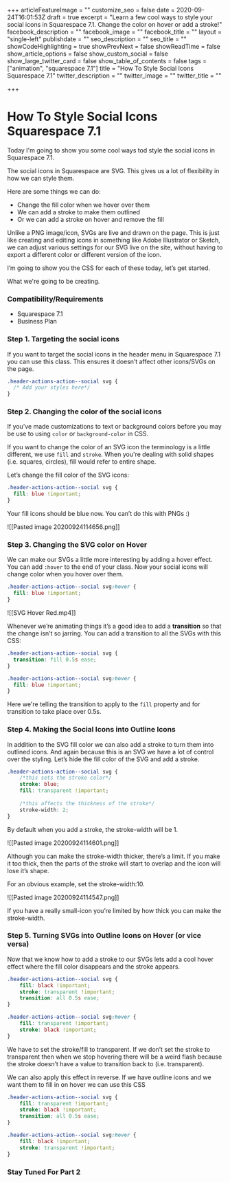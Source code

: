 +++
articleFeatureImage = ""
customize_seo = false
date = 2020-09-24T16:01:53Z
draft = true
excerpt = "Learn a few cool ways to style your social icons in Squarespace 7.1. Change the color on hover or add a stroke!"
facebook_description = ""
facebook_image = ""
facebook_title = ""
layout = "single-left"
publishdate = ""
seo_description = ""
seo_title = ""
showCodeHighlighting = true
showPrevNext = false
showReadTime = false
show_article_options = false
show_custom_social = false
show_large_twitter_card = false
show_table_of_contents = false
tags = ["animation", "squarespace 7.1"]
title = "How To Style Social Icons Squarespace 7.1"
twitter_description = ""
twitter_image = ""
twitter_title = ""

+++
# How To Style Social Icons Squarespace 7.1
Today I'm going to show you some cool ways tod style the social icons in Squarespace 7.1.

The social icons in Squarespace are SVG. This gives us a lot of flexibility in how we can style them.

Here are some things we can do:
- Change the fill color when we hover over them
- We can add a stroke to make them outlined
- Or we can add a stroke on hover and remove the fill

Unlike a PNG image/icon, SVGs are live and drawn on the page. This is just like creating and editing icons in something like Adobe Illustrator or Sketch, we can adjust various settings for our SVG live on the site, without having to export a different color or different version of the icon.

I’m going to show you the CSS for each of these today, let’s get started.

What we're going to be creating.

### Compatibility/Requirements
- Squarespace 7.1
- Business Plan

### Step 1. Targeting the social icons
If you want to target the social icons in the header menu in Squarespace 7.1 you can use this class. This ensures it doesn’t affect other icons/SVGs on the page.

```css
.header-actions-action--social svg {
  /* Add your styles here*/
}
```

### Step 2. Changing the color of the social icons
If you’ve made customizations to text or background colors before you may be use to using `color` or `background-color` in CSS.

If you want to change the color of an SVG icon the terminology is a little different, we use `fill` and `stroke`. When you're dealing with solid shapes (i.e. squares, circles), fill would refer to entire shape.

Let’s change the fill color of the SVG icons:

```css
.header-actions-action--social svg {
  fill: blue !important;
}
```

Your fill icons should be blue now. You can’t do this with PNGs :)

![[Pasted image 20200924114656.png]]

### Step 3. Changing the SVG color on Hover
We can make our SVGs a little more interesting by adding a hover effect. You can add `:hover` to the end of your class. Now your social icons will change color when you hover over them.

```css
.header-actions-action--social svg:hover {
  fill: blue !important;
}
```

![[SVG Hover Red.mp4]]

Whenever we’re animating things it’s a good idea to add a **transition** so that the change isn’t so jarring. You can add a transition to all the SVGs with this CSS:

```css
.header-actions-action--social svg {
  transition: fill 0.5s ease;
}

.header-actions-action--social svg:hover {
  fill: blue !important;
}
```

Here we're telling the transition to apply to the `fill` property and for transition to take place over 0.5s.

### Step 4. Making the Social Icons into Outline Icons

In addition to the SVG fill color we can also add a stroke to turn them into outlined icons. And again because this is an SVG we have a lot of control over the styling. Let’s hide the fill color of the SVG and add a stroke. 

```css
.header-actions-action--social svg {
  	/*this sets the stroke color*/
	stroke: blue;
  	fill: transparent !important;
  		
  	/*this affects the thickness of the stroke*/
  	stroke-width: 2;
}
```

By default when you add a stroke, the stroke-width will be 1. 

![[Pasted image 20200924114601.png]]

Although you can make the stroke-width thicker, there’s a limit. If you make it too thick, then the parts of the stroke will start to overlap and the icon will lose it’s shape.

For an obvious example, set the stroke-width:10. 

![[Pasted image 20200924114547.png]]

If you have a really small-icon you’re limited by how thick you can make the stroke-width.

### Step 5. Turning SVGs into Outline Icons on Hover (or vice versa)

Now that we know how to add a stroke to our SVGs lets add a cool hover effect where the fill color disappears and the stroke appears.
```css
.header-actions-action--social svg {
  	fill: black !important;
  	stroke: transparent !important;
	transition: all 0.5s ease;
}

.header-actions-action--social svg:hover {
  	fill: transparent !important;
	stroke: black !important;
}
```

We have to set the stroke/fill to transparent. If we don’t set the stroke to transparent then when we stop hovering there will be a weird flash because the stroke doesn’t have a value to transition back to (i.e. transparent).

We can also apply this effect in reverse. If we have outline icons and we want them to fill in on hover we can use this CSS
```css
.header-actions-action--social svg {
  	fill: transparent !important;
  	stroke: black !important;
	transition: all 0.5s ease;
}

.header-actions-action--social svg:hover {
  	fill: black !important;
	stroke: transparent !important;
}
```

### Stay Tuned For Part 2